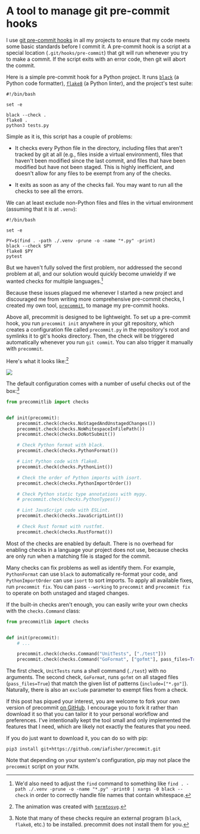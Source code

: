 # A tool to manage git pre-commit hooks
I use [git pre-commit hooks](https://git-scm.com/book/en/v2/Customizing-Git-Git-Hooks) in all my projects to ensure that my code meets some basic standards before I commit it. A pre-commit hook is a script at a special location (`.git/hooks/pre-commit`) that git will run whenever you try to make a commit. If the script exits with an error code, then git will abort the commit.

Here is a simple pre-commit hook for a Python project. It runs [`black`](https://black.readthedocs.io/en/stable/) (a Python code formatter), [`flake8`](https://pypi.org/project/flake8/) (a Python linter), and the project's test suite:

```shell
#!/bin/bash

set -e

black --check .
flake8 .
python3 tests.py
```

Simple as it is, this script has a couple of problems:

- It checks every Python file in the directory, including files that aren't tracked by git at all (e.g., files inside a virtual environment), files that haven't been modified since the last commit, and files that have been modified but have not been staged. This is highly inefficient, and doesn't allow for any files to be exempt from any of the checks.

- It exits as soon as any of the checks fail. You may want to run all the checks to see all the errors.

We can at least exclude non-Python files and files in the virtual environment (assuming that it is at `.venv`):

```shell
#!/bin/bash

set -e

PY=$(find . -path ./.venv -prune -o -name "*.py" -print)
black --check $PY
flake8 $PY
pytest
```

But we haven't fully solved the first problem, nor addressed the second problem at all, and our solution would quickly become unwieldy if we wanted checks for multiple languages.[^shell-whitespace]

Because these issues plagued me whenever I started a new project and discouraged me from writing more comprehensive pre-commit checks, I created my own tool, [`precommit`](https://github.com/iafisher/precommit), to manage my pre-commit hooks.

Above all, precommit is designed to be lightweight. To set up a pre-commit hook, you run `precommit init` anywhere in your git repository, which creates a configuration file called `precommit.py` in the repository's root and symlinks it to git's hooks directory. Then, the check will be triggered automatically whenever you run `git commit`. You can also trigger it manually with `precommit`.

Here's what it looks like:[^demo-credits]

<img src="/static/blog/uploads/precommit.svg">

The default configuration comes with a number of useful checks out of the box:[^install]

```python
from precommitlib import checks


def init(precommit):
    precommit.check(checks.NoStagedAndUnstagedChanges())
    precommit.check(checks.NoWhitespaceInFilePath())
    precommit.check(checks.DoNotSubmit())

    # Check Python format with black.
    precommit.check(checks.PythonFormat())

    # Lint Python code with flake8.
    precommit.check(checks.PythonLint())

    # Check the order of Python imports with isort.
    precommit.check(checks.PythonImportOrder())

    # Check Python static type annotations with mypy.
    # precommit.check(checks.PythonTypes())

    # Lint JavaScript code with ESLint.
    precommit.check(checks.JavaScriptLint())

    # Check Rust format with rustfmt.
    precommit.check(checks.RustFormat())
```

Most of the checks are enabled by default. There is no overhead for enabling checks in a language your project does not use, because checks are only run when a matching file is staged for the commit.

Many checks can fix problems as well as identify them. For example, `PythonFormat` can use `black` to automatically re-format your code, and `PythonImportOrder` can use `isort` to sort imports. To apply all available fixes, run `precommit fix`. You can pass `--working` to `precommit` and `precommit fix` to operate on both unstaged and staged changes.

If the built-in checks aren't enough, you can easily write your own checks with the `checks.Command` class:

```python
from precommitlib import checks


def init(precommit):
    # ...

    precommit.check(checks.Command("UnitTests", ["./test"]))
    precommit.check(checks.Command("GoFormat", ["gofmt"], pass_files=True, include=["*.go"]))
```

The first check, `UnitTests` runs a shell command (`./test`) with no arguments. The second check, `GoFormat`, runs `gofmt` on all staged files (`pass_files=True`) that match the given list of patterns (`include=["*.go"]`). Naturally, there is also an `exclude` parameter to exempt files from a check.

If this post has piqued your interest, you are welcome to fork your own version of precommit [on GitHub](https://github.com/iafisher/precommit). I encourage you to fork it rather than download it so that you can tailor it to your personal workflow and preferences. I've intentionally kept the tool small and only implemented the features that I need, which are likely not exactly the features that you need.

If you do just want to download it, you can do so with pip:

```shell
pip3 install git+https://github.com/iafisher/precommit.git
```

Note that depending on your system's configuration, pip may not place the `precommit` script on your `PATH`.


[^shell-whitespace]: We'd also need to adjust the `find` command to something like `find . -path ./.venv -prune -o -name "*.py" -print0 | xargs -0 black --check` in order to correctly handle file names that contain whitespace.

[^demo-credits]: The animation was created with [`termtosvg`](https://github.com/nbedos/termtosvg).

[^install]: Note that many of these checks require an external program (`black`, `flake8`, etc.) to be installed. precommit does not install them for you.
